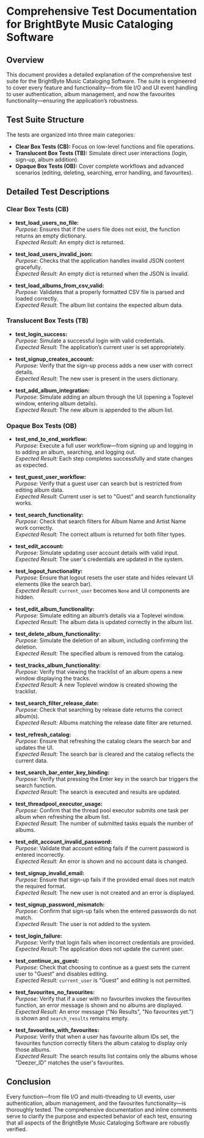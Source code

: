 # Comprehensive Test Documentation for BrightByte Music Cataloging Software

## Overview
This document provides a detailed explanation of the comprehensive test suite for the BrightByte Music Cataloging Software. The suite is engineered to cover every feature and functionality—from file I/O and UI event handling to user authentication, album management, and now the favourites functionality—ensuring the application’s robustness.

## Test Suite Structure
The tests are organized into three main categories:
- **Clear Box Tests (CB):** Focus on low-level functions and file operations.
- **Translucent Box Tests (TB):** Simulate direct user interactions (login, sign-up, album addition).
- **Opaque Box Tests (OB):** Cover complete workflows and advanced scenarios (editing, deleting, searching, error handling, and favourites).

## Detailed Test Descriptions

### Clear Box Tests (CB)
- **test_load_users_no_file:**  
  *Purpose:* Ensures that if the users file does not exist, the function returns an empty dictionary.  
  *Expected Result:* An empty dict is returned.

- **test_load_users_invalid_json:**  
  *Purpose:* Checks that the application handles invalid JSON content gracefully.  
  *Expected Result:* An empty dict is returned when the JSON is invalid.

- **test_load_albums_from_csv_valid:**  
  *Purpose:* Validates that a properly formatted CSV file is parsed and loaded correctly.  
  *Expected Result:* The album list contains the expected album data.

### Translucent Box Tests (TB)
- **test_login_success:**  
  *Purpose:* Simulate a successful login with valid credentials.  
  *Expected Result:* The application’s current user is set appropriately.

- **test_signup_creates_account:**  
  *Purpose:* Verify that the sign-up process adds a new user with correct details.  
  *Expected Result:* The new user is present in the users dictionary.

- **test_add_album_integration:**  
  *Purpose:* Simulate adding an album through the UI (opening a Toplevel window, entering album details).  
  *Expected Result:* The new album is appended to the album list.

### Opaque Box Tests (OB)
- **test_end_to_end_workflow:**  
  *Purpose:* Execute a full user workflow—from signing up and logging in to adding an album, searching, and logging out.  
  *Expected Result:* Each step completes successfully and state changes as expected.

- **test_guest_user_workflow:**  
  *Purpose:* Verify that a guest user can search but is restricted from editing album data.  
  *Expected Result:* Current user is set to "Guest" and search functionality works.

- **test_search_functionality:**  
  *Purpose:* Check that search filters for Album Name and Artist Name work correctly.  
  *Expected Result:* The correct album is returned for both filter types.

- **test_edit_account:**  
  *Purpose:* Simulate updating user account details with valid input.  
  *Expected Result:* The user's credentials are updated in the system.

- **test_logout_functionality:**  
  *Purpose:* Ensure that logout resets the user state and hides relevant UI elements (like the search bar).  
  *Expected Result:* `current_user` becomes `None` and UI components are hidden.

- **test_edit_album_functionality:**  
  *Purpose:* Simulate editing an album’s details via a Toplevel window.  
  *Expected Result:* The album data is updated correctly in the album list.

- **test_delete_album_functionality:**  
  *Purpose:* Simulate the deletion of an album, including confirming the deletion.  
  *Expected Result:* The specified album is removed from the catalog.

- **test_tracks_album_functionality:**  
  *Purpose:* Verify that viewing the tracklist of an album opens a new window displaying the tracks.  
  *Expected Result:* A new Toplevel window is created showing the tracklist.

- **test_search_filter_release_date:**  
  *Purpose:* Check that searching by release date returns the correct album(s).  
  *Expected Result:* Albums matching the release date filter are returned.

- **test_refresh_catalog:**  
  *Purpose:* Ensure that refreshing the catalog clears the search bar and updates the UI.  
  *Expected Result:* The search bar is cleared and the catalog reflects the current data.

- **test_search_bar_enter_key_binding:**  
  *Purpose:* Verify that pressing the Enter key in the search bar triggers the search function.  
  *Expected Result:* The search is executed and results are updated.

- **test_threadpool_executor_usage:**  
  *Purpose:* Confirm that the thread pool executor submits one task per album when refreshing the album list.  
  *Expected Result:* The number of submitted tasks equals the number of albums.

- **test_edit_account_invalid_password:**  
  *Purpose:* Validate that account editing fails if the current password is entered incorrectly.  
  *Expected Result:* An error is shown and no account data is changed.

- **test_signup_invalid_email:**  
  *Purpose:* Ensure that sign-up fails if the provided email does not match the required format.  
  *Expected Result:* The new user is not created and an error is displayed.

- **test_signup_password_mismatch:**  
  *Purpose:* Confirm that sign-up fails when the entered passwords do not match.  
  *Expected Result:* The user is not added to the system.

- **test_login_failure:**  
  *Purpose:* Verify that login fails when incorrect credentials are provided.  
  *Expected Result:* The application does not update the current user.

- **test_continue_as_guest:**  
  *Purpose:* Check that choosing to continue as a guest sets the current user to "Guest" and disables editing.  
  *Expected Result:* `current_user` is "Guest" and editing is not permitted.

- **test_favourites_no_favourites:**  
  *Purpose:* Verify that if a user with no favourites invokes the favourites function, an error message is shown and no albums are displayed.  
  *Expected Result:* An error message ("No Results", "No favourites yet.") is shown and `search_results` remains empty.

- **test_favourites_with_favourites:**  
  *Purpose:* Verify that when a user has favourite album IDs set, the favourites function correctly filters the album catalog to display only those albums.  
  *Expected Result:* The search results list contains only the albums whose "Deezer_ID" matches the user's favourites.

## Conclusion
Every function—from file I/O and multi-threading to UI events, user authentication, album management, and the favourites functionality—is thoroughly tested. The comprehensive documentation and inline comments serve to clarify the purpose and expected behavior of each test, ensuring that all aspects of the BrightByte Music Cataloging Software are robustly verified.
